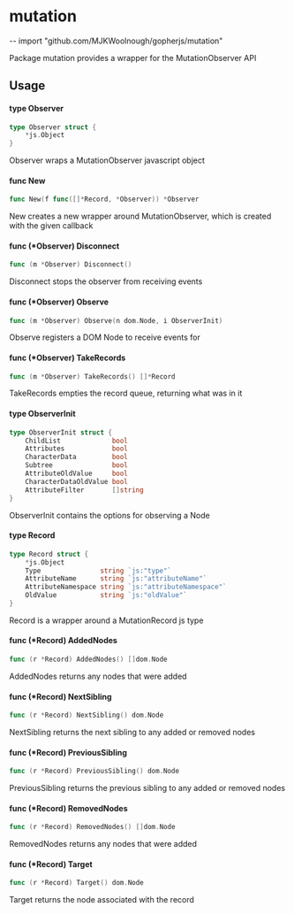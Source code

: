 # mutation
--
    import "github.com/MJKWoolnough/gopherjs/mutation"

Package mutation provides a wrapper for the MutationObserver API

## Usage

#### type Observer

```go
type Observer struct {
	*js.Object
}
```

Observer wraps a MutationObserver javascript object

#### func  New

```go
func New(f func([]*Record, *Observer)) *Observer
```
New creates a new wrapper around MutationObserver, which is created with the
given callback

#### func (*Observer) Disconnect

```go
func (m *Observer) Disconnect()
```
Disconnect stops the observer from receiving events

#### func (*Observer) Observe

```go
func (m *Observer) Observe(n dom.Node, i ObserverInit)
```
Observe registers a DOM Node to receive events for

#### func (*Observer) TakeRecords

```go
func (m *Observer) TakeRecords() []*Record
```
TakeRecords empties the record queue, returning what was in it

#### type ObserverInit

```go
type ObserverInit struct {
	ChildList             bool
	Attributes            bool
	CharacterData         bool
	Subtree               bool
	AttributeOldValue     bool
	CharacterDataOldValue bool
	AttributeFilter       []string
}
```

ObserverInit contains the options for observing a Node

#### type Record

```go
type Record struct {
	*js.Object
	Type               string `js:"type"`
	AttributeName      string `js:"attributeName"`
	AttributeNamespace string `js:"attributeNamespace"`
	OldValue           string `js:"oldValue"`
}
```

Record is a wrapper around a MutationRecord js type

#### func (*Record) AddedNodes

```go
func (r *Record) AddedNodes() []dom.Node
```
AddedNodes returns any nodes that were added

#### func (*Record) NextSibling

```go
func (r *Record) NextSibling() dom.Node
```
NextSibling returns the next sibling to any added or removed nodes

#### func (*Record) PreviousSibling

```go
func (r *Record) PreviousSibling() dom.Node
```
PreviousSibling returns the previous sibling to any added or removed nodes

#### func (*Record) RemovedNodes

```go
func (r *Record) RemovedNodes() []dom.Node
```
RemovedNodes returns any nodes that were added

#### func (*Record) Target

```go
func (r *Record) Target() dom.Node
```
Target returns the node associated with the record
